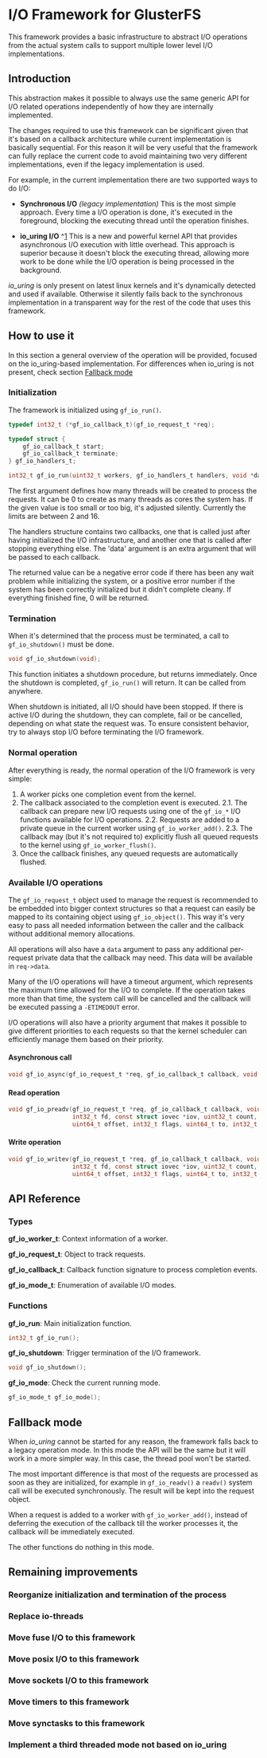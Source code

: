 # I/O Framework for GlusterFS

This framework provides a basic infrastructure to abstract I/O operations
from the actual system calls to support multiple lower level I/O
implementations.

## Introduction

This abstraction makes it possible to always use the same generic API for
I/O related operations independently of how they are internally implemented.

The changes required to use this framework can be significant given that
it's based on a callback architecture while current implementation is
basically sequential. For this reason it will be very useful that the
framework can fully replace the current code to avoid maintaining two
very different implementations, even if the legacy implementation is used.

For example, in the current implementation there are two supported ways to
do I/O:

- **Synchronous I/O** _(legacy implementation)_
  This is the most simple approach. Every time a I/O operation is done,
  it's executed in the foreground, blocking the executing thread until
  the operation finishes.

- **io_uring I/O** ^[1]
  This is a new and powerful kernel API that provides asynchronous I/O
  execution with little overhead. This approach is superior because it
  doesn't block the executing thread, allowing more work to be done while
  the I/O operation is being processed in the background.

_io_uring_ is only present on latest linux kernels and it's dynamically
detected and used if available. Otherwise it silently fails back to the
synchronous implementation in a transparent way for the rest of the code
that uses this framework.

## How to use it

In this section a general overview of the operation will be provided,
focused on the io_uring-based implementation. For differences when
io_uring is not present, check section [Fallback mode](#fallback-mode)

### Initialization

The framework is initialized using `gf_io_run()`.

```c
typedef int32_t (*gf_io_callback_t)(gf_io_request_t *req);

typedef struct {
    gf_io_callback_t start;
    gf_io_callback_t terminate;
} gf_io_handlers_t;

int32_t gf_io_run(uint32_t workers, gf_io_handlers_t handlers, void *data);
```

The first argument defines how many threads will be created to process
the requests. It can be 0 to create as many threads as cores the system
has. If the given value is too small or too big, it's adjusted silently.
Currently the limits are between 2 and 16.

The handlers structure contains two callbacks, one that is called just
after having initialized the I/O infrastructure, and another one that is
called after stopping everything else. The 'data' argument is an extra
argument that will be passed to each callback.

The returned value can be a negative error code if there has been any wait
problem while initializing the system, or a positive error number if the
system has been correctly initialized but it didn't complete cleany. If
everything finished fine, 0 will be returned.

### Termination

When it's determined that the process must be terminated, a call to
`gf_io_shutdown()` must be done.

```c
void gf_io_shutdown(void);
```

This function initiates a shutdown procedure, but returns immediately.
Once the shutdown is completed, `gf_io_run()` will return. It can be
called from anywhere.

When shutdown is initiated, all I/O should have been stopped. If there
is active I/O during the shutdown, they can complete, fail or be cancelled,
depending on what state the request was. To ensure consistent behavior, try
to always stop I/O before terminating the I/O framework.

### Normal operation

After everything is ready, the normal operation of the I/O framework is
very simple:

1. A worker picks one completion event from the kernel.
2. The callback associated to the completion event is executed.
   2.1. The callback can prepare new I/O requests using one of the
        `gf_io_*` I/O functions available for I/O operations.
   2.2. Requests are added to a private queue in the current worker
        using `gf_io_worker_add()`.
   2.3. The callback may (but it's not required to) explicitly flush all
        queued requests to the kernel using `gf_io_worker_flush()`.
3. Once the callback finishes, any queued requests are automatically
   flushed.

### Available I/O operations

The `gf_io_request_t` object used to manage the request is recommended to
be embedded into bigger context structures so that a request can easily
be mapped to its containing object using `gf_io_object()`. This way it's
very easy to pass all needed information between the caller and the callback
without additional memory allocations.

All operations will also have a `data` argument to pass any additional
per-request private data that the callback may need. This data will be
available in `req->data`.

Many of the I/O operations will have a timeout argument, which represents
the maximum time allowed for the I/O to complete. If the operation takes
more than that time, the system call will be cancelled and the callback
will be executed passing a `-ETIMEDOUT` error.

I/O operations will also have a priority argument that makes it possible
to give different priorities to each requests so that the kernel scheduler
can efficiently manage them based on their priority.

#### Asynchronous call

```c
void gf_io_async(gf_io_request_t *req, gf_io_callback_t callback, void *data);
```

#### Read operation

```c
void gf_io_preadv(gf_io_request_t *req, gf_io_callback_t callback, void *data,
                  int32_t fd, const struct iovec *iov, uint32_t count,
                  uint64_t offset, int32_t flags, uint64_t to, int32_t prio);
```

#### Write operation

```c
void gf_io_writev(gf_io_request_t *req, gf_io_callback_t callback, void *data,
                  int32_t fd, const struct iovec *iov, uint32_t count,
                  uint64_t offset, int32_t flags, uint64_t to, int32_t prio);
```

## API Reference

### Types

**gf_io_worker_t**: Context information of a worker.

**gf_io_request_t**: Object to track requests.

**gf_io_callback_t**: Callback function signature to process completion events.

**gf_io_mode_t**: Enumeration of available I/O modes.

### Functions

**gf_io_run**: Main initialization function.

```c
int32_t gf_io_run();
```

**gf_io_shutdown**: Trigger termination of the I/O framework.

```c
void gf_io_shutdown();
```

**gf_io_mode**: Check the current running mode.

```c
gf_io_mode_t gf_io_mode();
```

## Fallback mode

When _io_uring_ cannot be started for any reason, the framework falls back
to a legacy operation mode. In this mode the API will be the same but it
will work in a more simpler way. In this case, the thread pool won't be
started.

The most important difference is that most of the requests are processed
as soon as they are initialized, for example in `gf_io_readv()` a `readv()`
system call will be executed synchronously. The result will be kept into
the request object.

When a request is added to a worker with `gf_io_worker_add()`, instead of
deferring the execution of the callback till the worker processes it, the
callback will be immediately executed.

The other functions do nothing in this mode.

## Remaining improvements

### Reorganize initialization and termination of the process

### Replace io-threads

### Move fuse I/O to this framework

### Move posix I/O to this framework

### Move sockets I/O to this framework

### Move timers to this framework

### Move synctasks to this framework

### Implement a third threaded mode not based on io_uring

[1]: https://kernel.dk/io_uring.pdf
